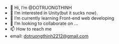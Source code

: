 - 👋 Hi, I’m @DOTRUONGTHINH
- 👀 I’m interested in Unity(but it sucks now).
- 🌱 I’m currently learning Front-end web developing
- 💞️ I’m looking to collaborate on ...
- 📫 How to reach me
- email: dotruongthinh2212@gmail.com

<!---
DOTRUONGTHINH/DOTRUONGTHINH is a ✨ special ✨ repository because its `README.md` (this file) appears on your GitHub profile.
You can click the Preview link to take a look at your changes.
--->
